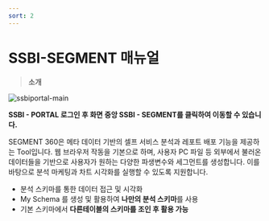 ```yaml
---
sort: 2
---
```


# SSBI-SEGMENT 매뉴얼

> **소개**

![ssbiportal-main](https://github.com/EasyCoreSolutions/SSBI/blob/9c04d94dbc738cf8fa36a1c02125f8b9060b66ee/assets/images/SEGMENT%20MANUAL/ssbiportal-main.png)

**SSBI - PORTAL 로그인 후 화면 중앙 SSBI - SEGMENT를 클릭하여 이동할 수 있습니다.**

SEGMENT 360은 메타 데이터 기반의 셀프 서비스 분석과 레포트 배포 기능을 제공하는 Tool입니다.
웹 브라우저 작동을 기본으로 하며, 사용자 PC 파일 등 외부에서 불러온 데이터들을 기반으로 사용자가 원하는 다양한 파생변수와 세그먼트를 생성합니다. 
이를 바탕으로 분석 마케팅과 차트 시각화를 실행할 수 있도록 지원합니다.

- 분석 스키마를 통한 데이터 접근 및 시각화
- My Schema 를 생성 및 활용하여 **나만의 분석 스키마**를 사용
- 기본 스키마에서 **다른테이블의 스키마를 조인 후 활용 가능**
